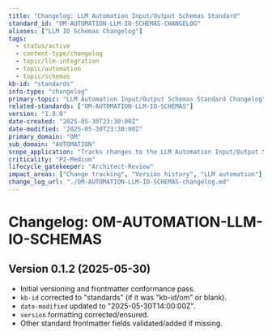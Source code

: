 ```yaml
---
title: "Changelog: LLM Automation Input/Output Schemas Standard"
standard_id: "OM-AUTOMATION-LLM-IO-SCHEMAS-CHANGELOG"
aliases: ["LLM IO Schemas Changelog"]
tags:
  - status/active
  - content-type/changelog
  - topic/llm-integration
  - topic/automation
  - topic/schemas
kb-id: "standards"
info-type: "changelog"
primary-topic: "LLM Automation Input/Output Schemas Standard Changelog"
related-standards: ["OM-AUTOMATION-LLM-IO-SCHEMAS"]
version: "1.0.0"
date-created: "2025-05-30T23:30:00Z"
date-modified: "2025-05-30T23:30:00Z"
primary_domain: "OM"
sub_domain: "AUTOMATION"
scope_application: "Tracks changes to the LLM Automation Input/Output Schemas Standard."
criticality: "P2-Medium"
lifecycle_gatekeeper: "Architect-Review"
impact_areas: ["Change tracking", "Version history", "LLM automation"]
change_log_url: "./OM-AUTOMATION-LLM-IO-SCHEMAS-changelog.md"
---
```


# Changelog: OM-AUTOMATION-LLM-IO-SCHEMAS

## Version 0.1.2 (2025-05-30)
- Initial versioning and frontmatter conformance pass.
- `kb-id` corrected to "standards" (if it was "kb-id/om" or blank).
- `date-modified` updated to "2025-05-30T14:00:00Z".
- `version` formatting corrected/ensured.
- Other standard frontmatter fields validated/added if missing.
